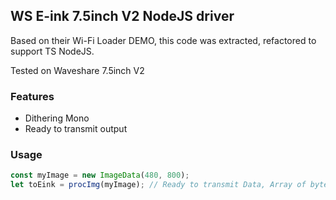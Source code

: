 ## WS E-ink 7.5inch V2 NodeJS driver

Based on their Wi-Fi Loader DEMO, this code was extracted, refactored to support TS NodeJS.

Tested on Waveshare 7.5inch V2

### Features
* Dithering Mono
* Ready to transmit output


### Usage

```ts
const myImage = new ImageData(480, 800);
let toEink = procImg(myImage); // Ready to transmit Data, Array of bytes  
```
